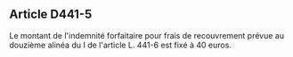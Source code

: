 Article D441-5
----
Le montant de l'indemnité forfaitaire pour frais de recouvrement prévue au
douzième alinéa du I de l'article L. 441-6 est fixé à 40 euros.
